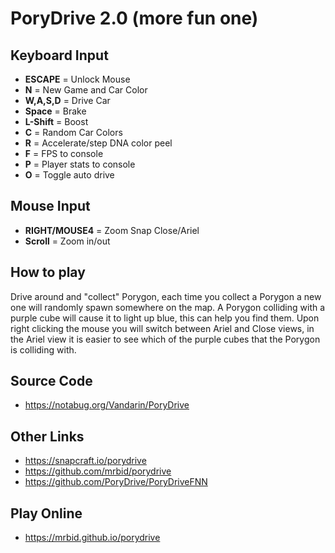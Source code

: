 # PoryDrive 2.0 (more fun one)

## Keyboard Input
* **ESCAPE** = Unlock Mouse
* **N** = New Game and Car Color
* **W,A,S,D** = Drive Car
* **Space** = Brake
* **L-Shift** = Boost
* **C** = Random Car Colors
* **R** = Accelerate/step DNA color peel
* **F** = FPS to console
* **P** = Player stats to console
* **O** = Toggle auto drive

## Mouse Input
* **RIGHT/MOUSE4** = Zoom Snap Close/Ariel
* **Scroll** = Zoom in/out

## How to play
Drive around and "collect" Porygon, each time you collect a Porygon a new one will randomly spawn somewhere on the map. A Porygon colliding with a purple cube will cause it to light up blue, this can help you find them. Upon right clicking the mouse you will switch between Ariel and Close views, in the Ariel view it is easier to see which of the purple cubes that the Porygon is colliding with.

## Source Code
* https://notabug.org/Vandarin/PoryDrive

## Other Links
* https://snapcraft.io/porydrive
* https://github.com/mrbid/porydrive
* https://github.com/PoryDrive/PoryDriveFNN

## Play Online
* https://mrbid.github.io/porydrive
